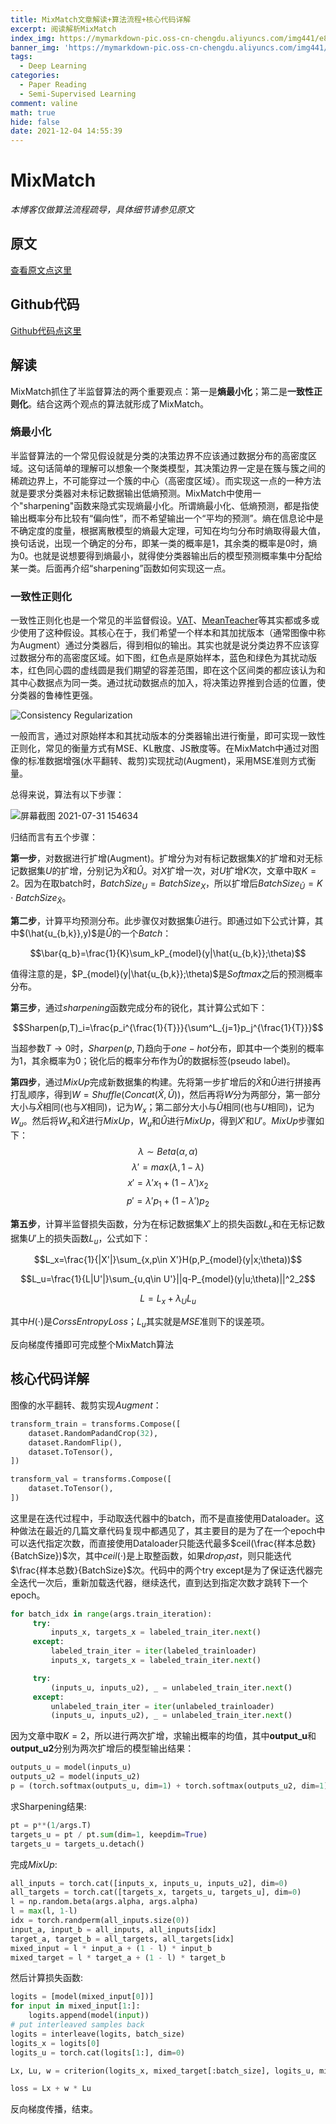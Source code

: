 ```yaml
---
title: MixMatch文章解读+算法流程+核心代码详解
excerpt: 阅读解析MixMatch
index_img: https://mymarkdown-pic.oss-cn-chengdu.aliyuncs.com/img441/e89857b0f4f83f2c160402828d2b381d.png
banner_img: 'https://mymarkdown-pic.oss-cn-chengdu.aliyuncs.com/img441/1638523690670.jpg'
tags:
  - Deep Learning
categories:
  - Paper Reading
  - Semi-Supervised Learning
comment: valine
math: true
hide: false
date: 2021-12-04 14:55:39
---
```


# MixMatch
*本博客仅做算法流程疏导，具体细节请参见原文*
## 原文
[查看原文点这里](https://arxiv.org/abs/1905.02249)
## Github代码
[Github代码点这里](https://github.com/YU1ut/MixMatch-pytorch.git)
## 解读
MixMatch抓住了半监督算法的两个重要观点：第一是**熵最小化**；第二是**一致性正则化**。结合这两个观点的算法就形成了MixMatch。

### 熵最小化

半监督算法的一个常见假设就是分类的决策边界不应该通过数据分布的高密度区域。这句话简单的理解可以想象一个聚类模型，其决策边界一定是在簇与簇之间的稀疏边界上，不可能穿过一个簇的中心（高密度区域）。而实现这一点的一种方法就是要求分类器对未标记数据输出低熵预测。MixMatch中使用一个"sharpening"函数来隐式实现熵最小化。所谓熵最小化、低熵预测，都是指使输出概率分布比较有“偏向性”，而不希望输出一个“平均的预测”。熵在信息论中是不确定度的度量，根据离散模型的熵最大定理，可知在均匀分布时熵取得最大值，换句话说，出现一个确定的分布，即某一类的概率是1，其余类的概率是0时，熵为0。也就是说想要得到熵最小，就得使分类器输出后的模型预测概率集中分配给某一类。后面再介绍“sharpening”函数如何实现这一点。

### 一致性正则化

一致性正则化也是一个常见的半监督假设。[VAT](https://blog.csdn.net/qq_41380292/article/details/119248049)、[MeanTeacher](https://blog.csdn.net/qq_41380292/article/details/119218902)等其实都或多或少使用了这种假设。其核心在于，我们希望一个样本和其加扰版本（通常图像中称为Augment）通过分类器后，得到相似的输出。其实也就是说分类边界不应该穿过数据分布的高密度区域。如下图，红色点是原始样本，蓝色和绿色为其扰动版本，红色同心圆的虚线圆是我们期望的容差范围，即在这个区间类的都应该认为和其中心数据点为同一类。通过扰动数据点的加入，将决策边界推到合适的位置，使分类器的鲁棒性更强。

![Consistency Regularization](https://mymarkdown-pic.oss-cn-chengdu.aliyuncs.com/img441/391a4b60403d99fb826ff03a3e1bf178.png)

一般而言，通过对原始样本和其扰动版本的分类器输出进行衡量，即可实现一致性正则化，常见的衡量方式有MSE、KL散度、JS散度等。在MixMatch中通过对图像的标准数据增强(水平翻转、裁剪)实现扰动(Augment)，采用MSE准则方式衡量。



总得来说，算法有以下步骤：

![屏幕截图 2021-07-31 154634](https://mymarkdown-pic.oss-cn-chengdu.aliyuncs.com/img441/e89857b0f4f83f2c160402828d2b381d.png)



归结而言有五个步骤：

**第一步**，对数据进行扩增(Augment)。扩增分为对有标记数据集$X$的扩增和对无标记数据集$U$的扩增，分别记为$\hat{X}$和$\hat{U}$。对$X$扩增一次，对$U$扩增$K$次，文章中取$K=2$。因为在取batch时，$Batch Size _U = BatchSize_X$，所以扩增后$Batch Size _{\hat{U}} = K\cdot BatchSize_{\hat{X}}$。



**第二步**，计算平均预测分布。此步骤仅对数据集$\hat{U}$进行。即通过如下公式计算，其中$(\hat{u_{b,k}},y)$是$\hat{U}$的一个$Batch$：

$$\bar{q_b}=\frac{1}{K}\sum_kP_{model}(y|\hat{u_{b,k}};\theta)$$

值得注意的是，$P_{model}(y|\hat{u_{b,k}};\theta)$是$Softmax$之后的预测概率分布。



**第三步**，通过$sharpening$函数完成分布的锐化，其计算公式如下：

$$Sharpen(p,T)_i=\frac{p_i^{\frac{1}{T}}}{\sum^L_{j=1}p_j^{\frac{1}{T}}}$$

当超参数$T\to 0$时，$Sharpen(p,T)$趋向于$one-hot$分布，即其中一个类别的概率为1，其余概率为0；锐化后的概率分布作为$\hat{U}$的数据标签(pseudo label)。



**第四步**，通过$MixUp$完成新数据集的构建。先将第一步扩增后的$\hat{X}$和$\hat{U}$进行拼接再打乱顺序，得到$W=Shuffle(Concat(\hat{X},\hat{U}))$，然后再将$W$分为两部分，第一部分大小与$\hat{X}$相同(也与$X$相同)，记为$W_x$；第二部分大小与$\hat{U}$相同(也与$U$相同)，记为$W_u$。然后将$W_x$和$\hat{X}$进行$MixUp$，$W_u$和$\hat{U}$进行$MixUp$，得到$X'$和$U'$。$MixUp$步骤如下：
$$\lambda\sim Beta(\alpha,\alpha)$$
$$\lambda'=max(\lambda,1-\lambda)$$
$$x'=\lambda'x_1+(1-\lambda')x_2$$
$$p'=\lambda'p_1+(1-\lambda')p_2$$


**第五步**，计算半监督损失函数，分为在标记数据集$X'$上的损失函数$L_x$和在无标记数据集$U'$上的损失函数$L_u$，公式如下：

$$L_x=\frac{1}{|X'|}\sum_{x,p\in X'}H(p,P_{model}(y|x;\theta))$$

$$L_u=\frac{1}{L|U'|}\sum_{u,q\in U'}||q-P_{model}(y|u;\theta)||^2_2$$

$$L=L_x+\lambda_UL_u$$

其中$H(\cdot)$是$CorssEntropyLoss$；$L_u$其实就是$MSE$准则下的误差项。

反向梯度传播即可完成整个MixMatch算法

## 核心代码详解
图像的水平翻转、裁剪实现$Augment$：
```python
transform_train = transforms.Compose([
    dataset.RandomPadandCrop(32),
    dataset.RandomFlip(),
    dataset.ToTensor(),
])

transform_val = transforms.Compose([
    dataset.ToTensor(),
])
```
这里是在迭代过程中，手动取迭代器中的batch，而不是直接使用Dataloader。这种做法在最近的几篇文章代码复现中都遇见了，其主要目的是为了在一个epoch中可以迭代指定次数，而直接使用Dataloader只能迭代最多$ceil(\frac{样本总数}{BatchSize})$次，其中$ceil(\cdot)$是上取整函数，如果$drop_last$，则只能迭代$\frac{样本总数}{BatchSize}$次。代码中的两个try except是为了保证迭代器完全迭代一次后，重新加载迭代器，继续迭代，直到达到指定次数才跳转下一个epoch。
```python
for batch_idx in range(args.train_iteration):
     try:
         inputs_x, targets_x = labeled_train_iter.next()
     except:
         labeled_train_iter = iter(labeled_trainloader)
         inputs_x, targets_x = labeled_train_iter.next()

     try:
         (inputs_u, inputs_u2), _ = unlabeled_train_iter.next()
     except:
         unlabeled_train_iter = iter(unlabeled_trainloader)
         (inputs_u, inputs_u2), _ = unlabeled_train_iter.next()
```
因为文章中取$K=2$，所以进行两次扩增，求输出概率的均值，其中**output_u**和**output_u2**分别为两次扩增后的模型输出结果：
```python
outputs_u = model(inputs_u)
outputs_u2 = model(inputs_u2)
p = (torch.softmax(outputs_u, dim=1) + torch.softmax(outputs_u2, dim=1)) / 2  # 求两次的平均值
```
求Sharpening结果:
```python
pt = p**(1/args.T)
targets_u = pt / pt.sum(dim=1, keepdim=True)
targets_u = targets_u.detach()
```
完成$MixUp$:
```python
all_inputs = torch.cat([inputs_x, inputs_u, inputs_u2], dim=0)
all_targets = torch.cat([targets_x, targets_u, targets_u], dim=0)
l = np.random.beta(args.alpha, args.alpha)
l = max(l, 1-l)
idx = torch.randperm(all_inputs.size(0))
input_a, input_b = all_inputs, all_inputs[idx]
target_a, target_b = all_targets, all_targets[idx]
mixed_input = l * input_a + (1 - l) * input_b
mixed_target = l * target_a + (1 - l) * target_b
```
然后计算损失函数:
```python
logits = [model(mixed_input[0])]
for input in mixed_input[1:]:
    logits.append(model(input))
# put interleaved samples back
logits = interleave(logits, batch_size)
logits_x = logits[0]
logits_u = torch.cat(logits[1:], dim=0)

Lx, Lu, w = criterion(logits_x, mixed_target[:batch_size], logits_u, mixed_target[batch_size:], epoch+batch_idx/args.train_iteration)

loss = Lx + w * Lu
```
反向梯度传播，结束。
